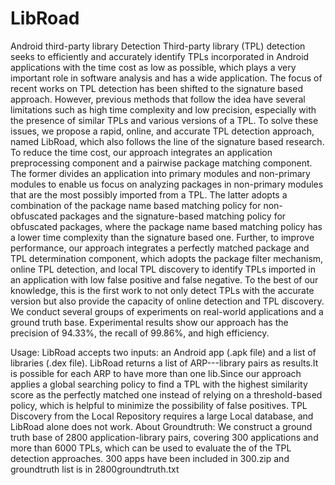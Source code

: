 # LibRoad
Android third-party library Detection
Third-party library (TPL) detection seeks to efficiently and accurately identify TPLs incorporated in Android applications with the time cost as low as possible, which plays a very important role in software analysis and has a wide application. The focus of recent works on TPL detection has been shifted to the signature based approach. However, previous methods that follow the idea have several limitations such as high time complexity and low precision, especially with the presence of similar TPLs and various versions of a TPL. 
To solve these issues, we propose a rapid, online, and accurate TPL detection approach, named LibRoad, which also follows the line of the signature based research. To reduce the time cost, our approach integrates an application preprocessing component and a pairwise package matching component. The former divides an application into primary modules and non-primary modules to enable us focus on analyzing packages in non-primary modules that are the most possibly imported from a TPL. The latter adopts a combination of the package name based matching policy for non-obfuscated packages and the signature-based matching policy for obfuscated packages, where the package name based matching policy has a lower time complexity than the signature based one. Further, to improve performance, our approach integrates a perfectly matched package and TPL determination component, which adopts the package filter mechanism, online TPL detection, and local TPL discovery to identify TPLs imported in an application with low false positive and false negative. To the best of our knowledge, this is the first work to not only detect TPLs with the accurate version but also provide the capacity of online detection and TPL discovery. We conduct several groups of experiments on real-world applications and a ground truth base. Experimental results show our approach has the precision of 94.33%, the recall of 99.86%, and high efficiency. 

Usage:
LibRoad accepts two inputs: an Android app (.apk file) and a list of libraries (.dex file). 
LibRoad returns a list of ARP---library pairs as results.It is possible for each ARP to have more than one lib.Since our approach applies a global searching policy to find a TPL with the highest similarity score as the perfectly matched one instead of relying on a threshold-based policy, which is helpful to minimize the possibility of false positives.
TPL Discovery from the Local Repository requires a large Local database, and LibRoad alone does not work.
About Groundtruth:
We construct a ground truth base of 2800 application-library pairs, covering 300 applications and more than 6000 TPLs, which can be used to evaluate the of the TPL detection approaches.
300 apps have been included in 300.zip and groundtruth list is in 2800groundtruth.txt
